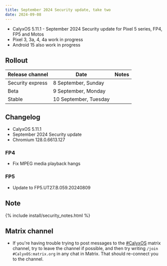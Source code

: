 ```yaml
---
title: September 2024 Security update, take two
date: 2024-09-08
---
```


* CalyxOS 5.11.1 - September 2024 Security update for Pixel 5 series, FP4, FP5 and Motos
* Pixel 3, 3a, 4, 4a work in progress
* Android 15 also work in progress

## Rollout


| Release channel  | Date   | Notes |
| ---------------- | ------ | ------ |
| Security express | 8 September, Sunday |  |
| Beta | 9 September, Monday |  |
| Stable | 10 September, Tuesday | |

## Changelog
* CalyxOS 5.11.1
* September 2024 Security update
* Chromium 128.0.6613.127

### FP4
* Fix MPEG media playback hangs

### FP5
* Update to FP5.UT27.B.059.20240809

## Note

{% include install/security_notes.html %}

## Matrix channel

* If you're having trouble trying to post messages to the [#CalyxOS](https://matrix.to/#/#CalyxOS:matrix.org) matrix channel, try to leave the channel if possible, and then try writing `/join #CalyxOS:matrix.org` in any chat in Matrix. That should re-connect you to the channel.
